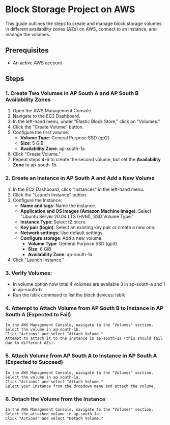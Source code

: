# Block Storage Project on AWS

This guide outlines the steps to create and manage block storage volumes in different availability zones (AZs) on AWS, connect to an instance, and manage the volumes.

## Prerequisites

- An active AWS account

## Steps

### 1. Create Two Volumes in AP South A and AP South B Availability Zones

1. Open the AWS Management Console.
2. Navigate to the EC2 Dashboard.
3. In the left-hand menu, under "Elastic Block Store," click on "Volumes."
4. Click the "Create Volume" button.
5. Configure the first volume:
   - **Volume Type**: General Purpose SSD (gp2)
   - **Size**: 5 GiB
   - **Availability Zone**: ap-south-1a
6. Click "Create Volume."
7. Repeat steps 4-6 to create the second volume, but set the **Availability Zone** to ap-south-1b.

### 2. Create an Instance in AP South A and Add a New Volume

1. In the EC2 Dashboard, click "Instances" in the left-hand menu.
2. Click the "Launch Instance" button.
3. Configure the instance:
   - **Name and tags**: Name the instance.
   - **Application and OS Images (Amazon Machine Image)**: Select "Ubuntu Server 20.04 LTS (HVM), SSD Volume Type."
   - **Instance Type**: Select t2.micro.
   - **Key pair (login)**: Select an existing key pair or create a new one.
   - **Network settings**: Use default settings.
   - **Configure storage**: Add a new volume.
     - **Volume Type**: General Purpose SSD (gp3)
     - **Size**: 6 GiB
     - **Availability Zone**: ap-south-1a
4. Click "Launch Instance."

### 3. Verify Volumes:

- In volume option now total 4 volumes are available 3 in ap-south-a and 1 in ap-south-b
- Run the lsblk command to list the block devices:
  lsblk
### 4. Attempt to Attach Volume from AP South B to Instance in AP South A (Expected to Fail)

    In the AWS Management Console, navigate to the "Volumes" section.
    Select the volume in ap-south-1b.
    Click "Actions" and select "Attach Volume."
    Attempt to attach it to the instance in ap-south-1a (this should fail due to different AZs).

### 5. Attach Volume from AP South A to Instance in AP South A (Expected to Succeed)

    In the AWS Management Console, navigate to the "Volumes" section.
    Select the volume in ap-south-1a.
    Click "Actions" and select "Attach Volume."
    Select your instance from the dropdown menu and attach the volume.

### 6. Detach the Volume from the Instance

    In the AWS Management Console, navigate to the "Volumes" section.
    Select the attached volume in ap-south-1a.
    Click "Actions" and select "Detach Volume."
